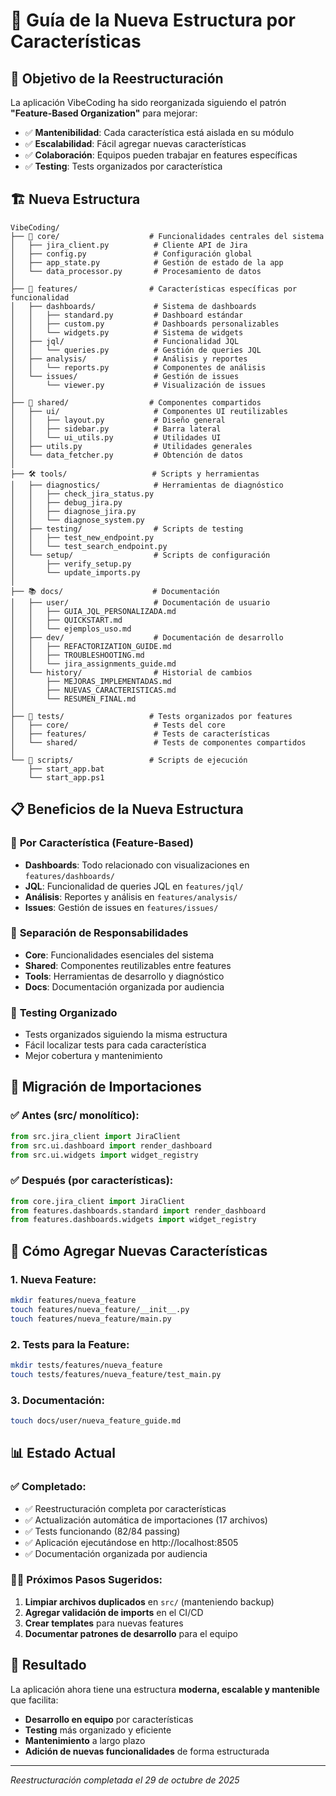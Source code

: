 # 📁 Guía de la Nueva Estructura por Características

## 🎯 Objetivo de la Reestructuración

La aplicación VibeCoding ha sido reorganizada siguiendo el patrón **"Feature-Based Organization"** para mejorar:
- ✅ **Mantenibilidad**: Cada característica está aislada en su módulo
- ✅ **Escalabilidad**: Fácil agregar nuevas características
- ✅ **Colaboración**: Equipos pueden trabajar en features específicas
- ✅ **Testing**: Tests organizados por característica

## 🏗️ Nueva Estructura

```
VibeCoding/
├── 🔧 core/                    # Funcionalidades centrales del sistema
│   ├── jira_client.py          # Cliente API de Jira
│   ├── config.py               # Configuración global
│   ├── app_state.py            # Gestión de estado de la app
│   └── data_processor.py       # Procesamiento de datos
│
├── 🎨 features/                # Características específicas por funcionalidad
│   ├── dashboards/             # Sistema de dashboards
│   │   ├── standard.py         # Dashboard estándar
│   │   ├── custom.py           # Dashboards personalizables
│   │   └── widgets.py          # Sistema de widgets
│   ├── jql/                    # Funcionalidad JQL
│   │   └── queries.py          # Gestión de queries JQL
│   ├── analysis/               # Análisis y reportes
│   │   └── reports.py          # Componentes de análisis
│   └── issues/                 # Gestión de issues
│       └── viewer.py           # Visualización de issues
│
├── 🔄 shared/                  # Componentes compartidos
│   ├── ui/                     # Componentes UI reutilizables
│   │   ├── layout.py           # Diseño general
│   │   ├── sidebar.py          # Barra lateral
│   │   └── ui_utils.py         # Utilidades UI
│   ├── utils.py                # Utilidades generales
│   └── data_fetcher.py         # Obtención de datos
│
├── 🛠️ tools/                   # Scripts y herramientas
│   ├── diagnostics/            # Herramientas de diagnóstico
│   │   ├── check_jira_status.py
│   │   ├── debug_jira.py
│   │   ├── diagnose_jira.py
│   │   └── diagnose_system.py
│   ├── testing/                # Scripts de testing
│   │   ├── test_new_endpoint.py
│   │   └── test_search_endpoint.py
│   └── setup/                  # Scripts de configuración
│       ├── verify_setup.py
│       └── update_imports.py
│
├── 📚 docs/                    # Documentación
│   ├── user/                   # Documentación de usuario
│   │   ├── GUIA_JQL_PERSONALIZADA.md
│   │   ├── QUICKSTART.md
│   │   └── ejemplos_uso.md
│   ├── dev/                    # Documentación de desarrollo
│   │   ├── REFACTORIZATION_GUIDE.md
│   │   ├── TROUBLESHOOTING.md
│   │   └── jira_assignments_guide.md
│   └── history/                # Historial de cambios
│       ├── MEJORAS_IMPLEMENTADAS.md
│       ├── NUEVAS_CARACTERISTICAS.md
│       └── RESUMEN_FINAL.md
│
├── 🧪 tests/                   # Tests organizados por features
│   ├── core/                   # Tests del core
│   ├── features/               # Tests de características
│   └── shared/                 # Tests de componentes compartidos
│
└── 📜 scripts/                 # Scripts de ejecución
    ├── start_app.bat
    └── start_app.ps1
```

## 📋 Beneficios de la Nueva Estructura

### 🎯 **Por Característica (Feature-Based)**
- **Dashboards**: Todo relacionado con visualizaciones en `features/dashboards/`
- **JQL**: Funcionalidad de queries JQL en `features/jql/`
- **Análisis**: Reportes y análisis en `features/analysis/`
- **Issues**: Gestión de issues en `features/issues/`

### 🔧 **Separación de Responsabilidades**
- **Core**: Funcionalidades esenciales del sistema
- **Shared**: Componentes reutilizables entre features
- **Tools**: Herramientas de desarrollo y diagnóstico
- **Docs**: Documentación organizada por audiencia

### 🧪 **Testing Organizado**
- Tests organizados siguiendo la misma estructura
- Fácil localizar tests para cada característica
- Mejor cobertura y mantenimiento

## 🔄 Migración de Importaciones

### ✅ **Antes (src/ monolítico):**
```python
from src.jira_client import JiraClient
from src.ui.dashboard import render_dashboard
from src.ui.widgets import widget_registry
```

### ✅ **Después (por características):**
```python
from core.jira_client import JiraClient
from features.dashboards.standard import render_dashboard
from features.dashboards.widgets import widget_registry
```

## 🚀 **Cómo Agregar Nuevas Características**

### 1. **Nueva Feature:**
```bash
mkdir features/nueva_feature
touch features/nueva_feature/__init__.py
touch features/nueva_feature/main.py
```

### 2. **Tests para la Feature:**
```bash
mkdir tests/features/nueva_feature
touch tests/features/nueva_feature/test_main.py
```

### 3. **Documentación:**
```bash
touch docs/user/nueva_feature_guide.md
```

## 📊 **Estado Actual**

### ✅ **Completado:**
- ✅ Reestructuración completa por características
- ✅ Actualización automática de importaciones (17 archivos)
- ✅ Tests funcionando (82/84 passing)
- ✅ Aplicación ejecutándose en http://localhost:8505
- ✅ Documentación organizada por audiencia

### 🏃‍♂️ **Próximos Pasos Sugeridos:**
1. **Limpiar archivos duplicados** en `src/` (manteniendo backup)
2. **Agregar validación de imports** en el CI/CD
3. **Crear templates** para nuevas features
4. **Documentar patrones de desarrollo** para el equipo

## 🎉 **Resultado**

La aplicación ahora tiene una estructura **moderna, escalable y mantenible** que facilita:
- **Desarrollo en equipo** por características
- **Testing** más organizado y eficiente
- **Mantenimiento** a largo plazo
- **Adición de nuevas funcionalidades** de forma estructurada

---

*Reestructuración completada el 29 de octubre de 2025*